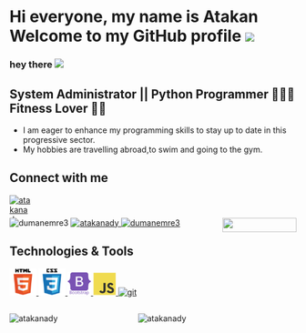 # Hi everyone, my name is Atakan  Welcome to my GitHub profile <img src="https://media.giphy.com/media/hvRJCLFzcasrR4ia7z/giphy.gif" width="25px">

### hey there <img src="https://media.giphy.com/media/hvRJCLFzcasrR4ia7z/giphy.gif" width="25px">

## System Administrator || Python Programmer 👨🏼‍💻 Fitness Lover 💪🏼
- I am eager to enhance my programming skills to stay up to date in this progressive sector.
- My hobbies are travelling abroad,to swim and going to the gym.


## Connect with me


  <a href="https://instagram.com/atakanady" target="_blank"> <img src="https://upload.wikimedia.org/wikipedia/commons/9/96/Instagram.svg" alt="atakanady" width="40" height="40" style="margin-right: 21em; display:block"/> </a> 
<a target="_blank"> <img src="https://upload.wikimedia.org/wikipedia/commons/7/7e/Gmail_icon_%282020%29.svg" alt="dumanemre3" width="40" height="40"/> </a>
  <a href="https://www.linkedin.com/in/atakan-ad%C4%B1yaman-416bb71bb/" target="_blank"> <img src="https://raw.githubusercontent.com/rahuldkjain/github-profile-readme-generator/master/src/images/icons/Social/linked-in-alt.svg" alt="atakanady" width="35" height="45"/> </a> 
  <a href="https://github.com/dumanemre3" target="_blank"> <img src="https://visualstudio.microsoft.com/wp-content/uploads/2021/09/Octocat-1.svg" alt="dumanemre3" width="40" height="45" /> </a> 
<img align="right" src="https://komarev.com/ghpvc/?username=dumanemre3&style=flat-square&color=blue" alt="" width="130" height="25" />
 



## Technologies & Tools

<p align="left"> 
  <a href="https://www.w3schools.com/html/" target="_blank"> <img src="https://raw.githubusercontent.com/devicons/devicon/master/icons/html5/html5-original-wordmark.svg" alt="html5" width="47" height="47"/> </a> 
  <a href="https://www.w3schools.com/css/" target="_blank"> <img src="https://raw.githubusercontent.com/devicons/devicon/master/icons/css3/css3-original-wordmark.svg" alt="css3" width="47" height="47"/> </a> 
  <a href="https://getbootstrap.com" target="_blank"> <img src="https://raw.githubusercontent.com/devicons/devicon/master/icons/bootstrap/bootstrap-plain-wordmark.svg" alt="bootstrap" width="41" height="41"/> </a> 
  <a href="https://developer.mozilla.org/en-US/docs/Web/JavaScript" target="_blank"> <img src="https://raw.githubusercontent.com/devicons/devicon/master/icons/javascript/javascript-original.svg" alt="javascript" width="40" height="40"/> </a> 
  <a href="https://git-scm.com/" target="_blank" rel="noreferrer"> <img src="https://www.vectorlogo.zone/logos/git-scm/git-scm-icon.svg" alt="git" width="40" height="40"/> </a>   

</p>

 
##
<p><img align="left" src="https://github-readme-stats.vercel.app/api/top-langs?username=atakanady&show_icons=true&theme=radical&locale=en&layout=compact" width="44%" alt="atakanady" /></p>
<p>&nbsp;<img align="rigt" src="https://github-readme-stats.vercel.app/api?username=atakanady&show_icons=true&theme=radical" alt="atakanady" width="53%" /></p>

[instagram]: https://www.instagram.com/atakanady
[linkedin]: https://www.linkedin.com/in/atakan-ad%C4%B1yaman-416bb71bb/
[gmail]: mailto:atakndymn@hotmail.com
[git]: https://git-scm.com/
[github]: https://github.com/atakanady
